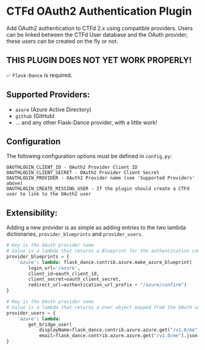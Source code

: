 # CTFd OAuth2 Authentication Plugin

Add OAuth2 authentication to CTFd 2.x using compatible providers. Users can be linked between the CTFd User database and the OAuth provider; these users can be created on the fly or not.

## THIS PLUGIN DOES NOT YET WORK PROPERLY!

✅ `Flask-Dance` is required.

## Supported Providers:
* `azure` (Azure Active Directory)
* `github` (GitHub)
* ... and any other Flask-Dance provider, with a little work!

## Configuration
The following configuration options must be defined in `config.py`:
```
OAUTHLOGIN_CLIENT_ID - OAuth2 Provider Client ID
OAUTHLOGIN_CLIENT_SECRET - OAuth2 Provider Client Secret
OAUTHLOGIN_PROVIDER - OAuth2 Provider name (see 'Supported Providers' above)
OAUTHLOGIN_CREATE_MISSING_USER - If the plugin should create a CTFd user to link to the OAuth2 user
```

## Extensibility:
Adding a new provider is as simple as adding entries to the two lambda dictionaries, `provider_blueprints` and `provider_users`.

```python
# Key is the OAuth provider name
# Value is a lambda that returns a Blueprint for the authentication controller
provider_blueprints = {
    'azure': lambda: flask_dance.contrib.azure.make_azure_blueprint(
        login_url='/azure',
        client_id=oauth_client_id,
        client_secret=oauth_client_secret,
        redirect_url=authentication_url_prefix + "/azure/confirm")
}

# Key is the OAuth provider name
# Value is a lambda that returns a User object mapped from the OAuth user, or None if the user doesn't exist and creation is disabled.
provider_users = {
    'azure': lambda: 
        get_bridge_user(
            displayName=flask_dance.contrib.azure.azure.get("/v1.0/me").json()["displayName"],
            email=flask_dance.contrib.azure.azure.get("/v1.0/me").json()["userPrincipalName"])
}
```
